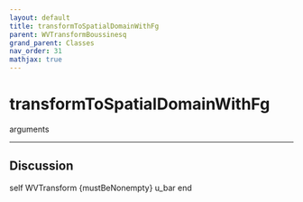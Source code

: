 ```yaml
---
layout: default
title: transformToSpatialDomainWithFg
parent: WVTransformBoussinesq
grand_parent: Classes
nav_order: 31
mathjax: true
---
```


#  transformToSpatialDomainWithFg

arguments


---

## Discussion
self WVTransform {mustBeNonempty}
      u_bar
  end
